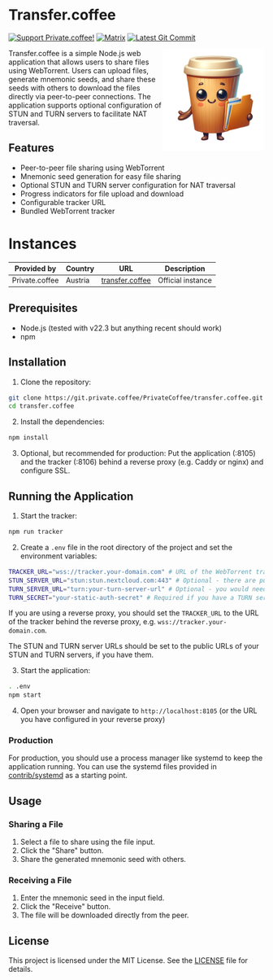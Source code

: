 # Transfer.coffee

[![Support Private.coffee!](https://shields.private.coffee/badge/private.coffee-support%20us!-pink?logo=coffeescript)](https://private.coffee)
[![Matrix](https://shields.private.coffee/badge/Matrix-join%20us!-blue?logo=matrix)](https://matrix.to/#/#private.coffee:private.coffee)
[![Latest Git Commit](https://shields.private.coffee/gitea/last-commit/privatecoffee/transfer.coffee?gitea_url=https://git.private.coffee)](https://git.private.coffee/privatecoffee/transfer.coffee)

<img src="public/img/logo.png" alt="Transfer.coffee Logo" width="200" align="right">

Transfer.coffee is a simple Node.js web application that allows users to share files using WebTorrent. Users can upload files, generate mnemonic seeds, and share these seeds with others to download the files directly via peer-to-peer connections. The application supports optional configuration of STUN and TURN servers to facilitate NAT traversal.

## Features

- Peer-to-peer file sharing using WebTorrent
- Mnemonic seed generation for easy file sharing
- Optional STUN and TURN server configuration for NAT traversal
- Progress indicators for file upload and download
- Configurable tracker URL
- Bundled WebTorrent tracker

# Instances

| Provided by    | Country | URL                                        | Description       |
| -------------- | ------- | ------------------------------------------ | ----------------- |
| Private.coffee | Austria | [transfer.coffee](https://transfer.coffee) | Official instance |

## Prerequisites

- Node.js (tested with v22.3 but anything recent should work)
- npm

## Installation

1. Clone the repository:

```bash
git clone https://git.private.coffee/PrivateCoffee/transfer.coffee.git
cd transfer.coffee
```

2. Install the dependencies:

```bash
npm install
```

3. Optional, but recommended for production: Put the application (:8105) and the tracker (:8106) behind a reverse proxy (e.g. Caddy or nginx) and configure SSL.

## Running the Application

1. Start the tracker:

```bash
npm run tracker
```

2. Create a `.env` file in the root directory of the project and set the environment variables:

```bash
TRACKER_URL="wss://tracker.your-domain.com" # URL of the WebTorrent tracker - default: ws://localhost:8106, use wss:// for secure connections
STUN_SERVER_URL="stun:stun.nextcloud.com:443" # Optional - there are public STUN servers available - not used if unset
TURN_SERVER_URL="turn:your-turn-server-url" # Optional - you would need to set up your own TURN server - don't set this if you don't have one
TURN_SECRET="your-static-auth-secret" # Required if you have a TURN server - don't set this if you don't have one
```

If you are using a reverse proxy, you should set the `TRACKER_URL` to the URL of the tracker behind the reverse proxy, e.g. `wss://tracker.your-domain.com`.

The STUN and TURN server URLs should be set to the public URLs of your STUN and TURN servers, if you have them.

3. Start the application:

```bash
. .env
npm start
```

4. Open your browser and navigate to `http://localhost:8105` (or the URL you have configured in your reverse proxy)

### Production

For production, you should use a process manager like systemd to keep the application running. You can use the systemd files provided in [contrib/systemd](contrib/systemd) as a starting point.

## Usage

### Sharing a File

1. Select a file to share using the file input.
2. Click the "Share" button.
3. Share the generated mnemonic seed with others.

### Receiving a File

1. Enter the mnemonic seed in the input field.
2. Click the "Receive" button.
3. The file will be downloaded directly from the peer.

## License

This project is licensed under the MIT License. See the [LICENSE](LICENSE) file for details.
